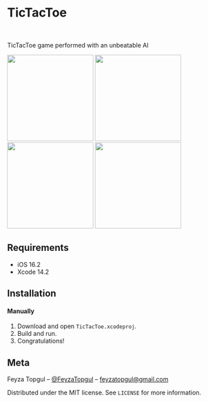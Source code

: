
# TicTacToe
<br />
<p align="center">
  <a href="https://github.com/feyzatopgul/TicTacToeGame-SwiftUI">
  </a>
  <p align="row">
    TicTacToe game performed with an unbeatable AI
  </p>
</p>

<p align="row">
<img src= "https://media.giphy.com/media/QI9cAyHSC7NBQxswRY/giphy.gifY" width="200">
<img src= "https://media.giphy.com/media/LSkgKewJjNyDjltDFY/giphy.gif" width="200"> <br/>
<img src= "https://media.giphy.com/media/bsIECnXDrokxyhPbjE/giphy.gif" width="200">
<img src= "https://media.giphy.com/media/hMfq6vbWZMx1pEdsRK/giphy.gif" width="200">
</p>

## Requirements

- iOS 16.2
- Xcode 14.2 

## Installation

#### Manually
1. Download and open ```TicTacToe.xcodeproj```.  
2. Build and run.
2. Congratulations!  


## Meta

Feyza Topgul – [@FeyzaTopgul](https://twitter.com/FeyzaTopgul) – feyzatopgul@gmail.com

Distributed under the MIT license. See ``LICENSE`` for more information.


